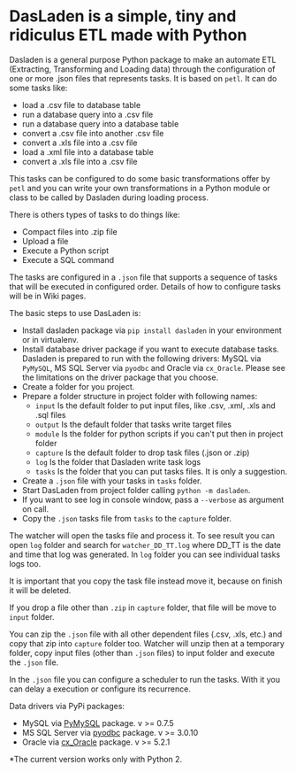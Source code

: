 DasLaden is a simple, tiny and ridiculus ETL made with Python
=============================================================

Dasladen is a general purpose Python package to make an automate ETL (Extracting, Transforming and
Loading data) through the configuration of one or more .json files that represents tasks. 
It is based on `petl`. It can do some tasks like:

- load a .csv file to database table
- run a database query into a .csv file
- run a database query into a database table
- convert a .csv file into another .csv file
- convert a .xls file into a .csv file
- load a .xml file into a database table
- convert a .xls file into a .csv file

This tasks can be configured to do some basic transformations offer by `petl` and you can write your own
transformations in a Python module or class to be called by Dasladen during loading process.

There is others types of tasks to do things like:

- Compact files into .zip file
- Upload a file
- Execute a Python script
- Execute a SQL command

The tasks are configured in a `.json` file that supports a sequence of tasks that will be executed 
in configured order. Details of how to configure tasks will be in Wiki pages. 
 
The basic steps to use DasLaden is:

- Install dasladen package via `pip install dasladen` in your environment or in virtualenv.
- Install database driver package if you want to execute database tasks. Dasladen is prepared to run with the
following drivers: MySQL via `PyMySQL`, MS SQL Server via `pyodbc` and Oracle via `cx_Oracle`. Please see
the limitations on the driver package that you choose.
- Create a folder for you project.
- Prepare a folder structure in project folder with following names:
  - `input` Is the default folder to put input files, like .csv, .xml, .xls and .sql files
  - `output` Is the default folder that tasks write target files
  - `module` Is the folder for python scripts if you can't put then in project folder
  - `capture` Is the default folder to drop task files (.json or .zip)
  - `log` Is the folder that Dasladen write task logs
  - `tasks` Is the folder that you can put tasks files. It is only a suggestion.
- Create a `.json` file with your tasks in `tasks` folder.
- Start DasLaden from project folder calling `python -m dasladen`. 
- If you want to see log in console window, pass a `--verbose` as argument on call.
- Copy the `.json` tasks file from `tasks` to the `capture` folder.

The watcher will open the tasks file and process it. To see result you can open `log` folder and search 
for `watcher_DD_TT.log` where DD_TT is the date and time that log was generated. In `log` folder you
can see individual tasks logs too.

It is important that you copy the task file instead move it, because on finish it will be deleted.

If you drop a file other than `.zip` in `capture` folder, that file will be move to `input` folder.

You can zip the `.json` file with all other dependent files (.csv, .xls, etc.) and copy
that zip into `capture` folder too. Watcher will unzip then at a temporary folder, copy input
files (other than `.json` files) to input folder and execute the `.json` file.

In the `.json` file you can configure a scheduler to run the tasks. With it you can delay a execution or 
configure its recurrence. 

Data drivers via PyPi packages: 
- MySQL via [PyMySQL](https://pypi.org/project/PyMySQL/) package. v >= 0.7.5
- MS SQL Server via [pyodbc](https://pypi.org/project/pyodbc/) package. v >= 3.0.10
- Oracle via [cx_Oracle](https://pypi.org/project/cx_Oracle/) package. v >= 5.2.1

*The current version works only with Python 2.
